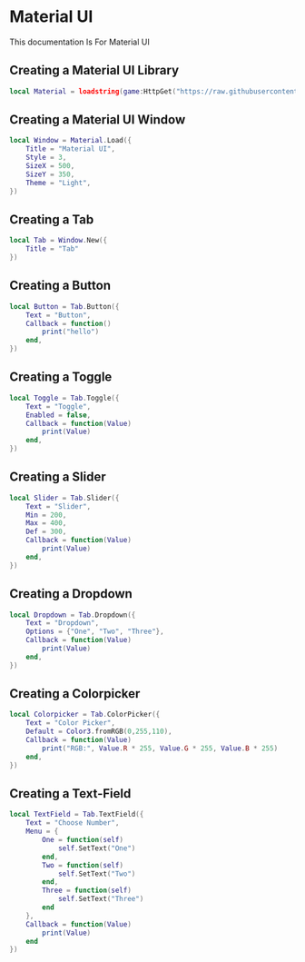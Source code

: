 # Material UI
This documentation Is For Material UI

## Creating a Material UI Library
```lua
local Material = loadstring(game:HttpGet("https://raw.githubusercontent.com/RileyBeeRBLX1/UI-Library/refs/heads/main/Material%20UI/Module.lua"))()
```

## Creating a Material UI Window
```lua
local Window = Material.Load({
	Title = "Material UI",
	Style = 3,
	SizeX = 500,
	SizeY = 350,
	Theme = "Light",
})
```

## Creating a Tab
```lua
local Tab = Window.New({
	Title = "Tab"
})
```

## Creating a Button
```lua
local Button = Tab.Button({
	Text = "Button",
	Callback = function()
		print("hello")
	end,
})
```

## Creating a Toggle
```lua
local Toggle = Tab.Toggle({
	Text = "Toggle",
	Enabled = false,
	Callback = function(Value)
		print(Value)
	end,
})
```

## Creating a Slider
```lua
local Slider = Tab.Slider({
	Text = "Slider",
	Min = 200,
	Max = 400,
	Def = 300,
	Callback = function(Value)
		print(Value)
	end,
})
```

## Creating a Dropdown
```lua
local Dropdown = Tab.Dropdown({
	Text = "Dropdown",
	Options = {"One", "Two", "Three"},
	Callback = function(Value)
		print(Value)
	end,
})
```

## Creating a Colorpicker
```lua
local Colorpicker = Tab.ColorPicker({
	Text = "Color Picker",
	Default = Color3.fromRGB(0,255,110),
	Callback = function(Value)
		print("RGB:", Value.R * 255, Value.G * 255, Value.B * 255)
	end,
})
```

## Creating a Text-Field
```lua
local TextField = Tab.TextField({
	Text = "Choose Number",
	Menu = {
		One = function(self)
			self.SetText("One")
		end,
		Two = function(self)
			self.SetText("Two")
		end,
		Three = function(self)
			self.SetText("Three")
		end
	},
	Callback = function(Value)
		print(Value)
	end
})
```

